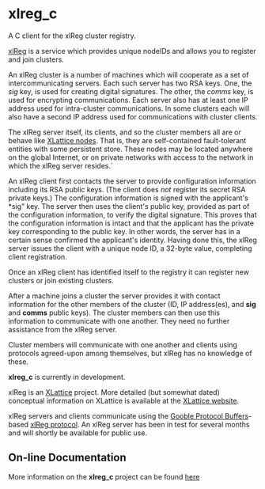 # xlreg_c

A C client for the xlReg cluster registry.

[xlReg](http://jddixon.github.com/xlattice_go/xlReg.html)
is a service which provides unique nodeIDs and allows you to register
and join clusters.

An xlReg cluster is a number of machines
which will cooperate as a set of intercommunicating servers.  Each
such server has two RSA keys.  One, the *sig* key, is used for creating digital signatures.
The other, the *comms* key, is used for encrypting communications.  Each server also has at
least one IP address used for intra-cluster communications.  In some
clusters each will also have a second IP address used for communications
with cluster clients.

The xlReg server itself, its clients, and so the cluster members all are
or behave like
[XLattice nodes](http://jddixon.github.io/xlattice_go/node.html).
That is, they are self-contained fault-tolerant entities with some
persistent store.  These nodes may be located anywhere on the global
Internet, or on private networks with access to the network in which
the xlReg server resides.`

An xlReg client first contacts the server to provide configuration
information including its RSA public keys.  (The client does _not_ register
its secret RSA private keys.)  The configuration information is signed
with the applicant's *sig" key.  The server then uses the client's
public key, provided as part of the configuration information, to verify
the digital signature.  This proves that the configuration information
is intact and that the applicant has the private key corresponding to the
public key.  In other words, the server has in a certain sense confirmed
the applicant's identity.  Having done this, the xlReg server issues the client
with a unique node ID, a 32-byte value, completing client registration.

Once an xlReg client has identified itself to the registry it
can register new clusters or join existing clusters.

After a machine joins a cluster the server
provides it with contact information for the other members of the
cluster (ID, IP address(es), and **sig** and **comms** public keys).  The
cluster members can then use this information to communicate with
one another.  They need no further assistance from the xlReg server.

Cluster members will communicate with one another and clients
using protocols agreed-upon among themselves, but xlReg has no knowledge
of these.

**xlreg_c** is currently in development.

xlReg is an [XLattice](http://jddixon.github.io/xlattice_go/) project.
More detailed (but somewhat dated) conceptual information on XLattice
is available at the [XLattice website](http://www.xlattice.org).

xlReg servers and clients communicate using the
[Gooble Protocol Buffers](http://code.google.com/p/protobuf/)-based
[xlReg protocol](http://jddixon.github.io/xlattice_go/xlReg_protocol.html).
An xlReg server has been in test for several months and will shortly be
available for public use.

## On-line Documentation

More information on the **xlreg_c** project can be found [here](https://jddixon.github.io/xlreg_c)
